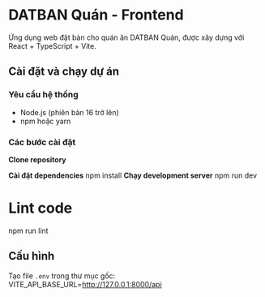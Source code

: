 # DATBAN Quán - Frontend

Ứng dụng web đặt bàn cho quán ăn DATBAN Quán, được xây dựng với React + TypeScript + Vite.

## Cài đặt và chạy dự án

### Yêu cầu hệ thống

- Node.js (phiên bản 16 trở lên)
- npm hoặc yarn

### Các bước cài đặt

 **Clone repository**

**Cài đặt dependencies**
   npm install
 **Chạy development server**
   npm run dev
# Lint code
   npm run lint

##  Cấu hình
Tạo file `.env` trong thư mục gốc:
VITE_API_BASE_URL=http://127.0.0.1:8000/api
